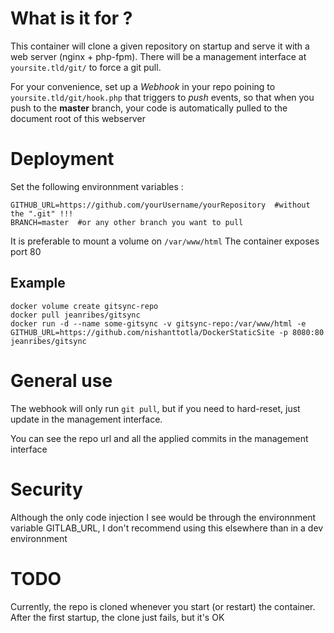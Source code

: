 # What is it for ?
This container will clone a given repository on startup and serve it with a web server (nginx + php-fpm).
There will be a management interface at ``yoursite.tld/git/`` to force a git pull.

For your convenience, set up a *Webhook* in your repo poining to ``yoursite.tld/git/hook.php`` that triggers to *push* events,
so that when you push to the **master** branch, your code is automatically pulled to the document root of this webserver

# Deployment
Set the following environnment variables :
```
GITHUB_URL=https://github.com/yourUsername/yourRepository  #without the ".git" !!!
BRANCH=master  #or any other branch you want to pull
```
It is preferable to mount a volume on ``/var/www/html``
The container exposes port 80
## Example
```
docker volume create gitsync-repo
docker pull jeanribes/gitsync
docker run -d --name some-gitsync -v gitsync-repo:/var/www/html -e GITHUB_URL=https://github.com/nishanttotla/DockerStaticSite -p 8080:80 jeanribes/gitsync
```
# General use
The webhook will only run `git pull`, but if you need to hard-reset, just update in the management interface.

You can see the repo url and all the applied commits in the management interface

# Security
Although the only code injection I see would be through the environnment variable GITLAB_URL, I don't recommend using this elsewhere than in a dev environnment
# TODO
Currently, the repo is cloned whenever you start (or restart) the container.
After the first startup, the clone just fails, but it's OK
